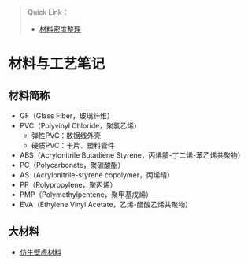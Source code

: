 > Quick Link：
>
> - [材料密度整理](./材料密度整理.md)

# 材料与工艺笔记

## 材料简称

- GF（Glass Fiber，玻璃纤维）
- PVC（Polyvinyl Chloride，聚氯乙烯）
  - 弹性PVC：数据线外壳
  - 硬质PVC：卡片、塑料管件
- ABS（Acrylonitrile Butadiene Styrene，丙烯腈-丁二烯-苯乙烯共聚物）
- PC（Polycarbonate，聚碳酸酯）
- AS（Acrylonitrile-styrene copolymer，丙烯晴）
- PP（Polypropylene，聚丙烯）
- PMP（Polymethylpentene，聚甲基戊烯）
- EVA（Ethylene Vinyl Acetate，乙烯-醋酸乙烯共聚物）



## 大材料

- [仿生壁虎材料](https://www.buygeckskin.com/)


